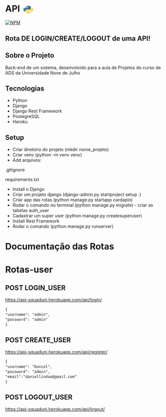 # API <img align="center" alt="Marcos-Python" height="30" width="40" src="https://raw.githubusercontent.com/devicons/devicon/master/icons/python/python-original.svg">

[![NPM](https://img.shields.io/npm/l/react)](https://github.com/SquadUninove/API/blob/main/LICENSE) 

## Rota DE LOGIN/CREATE/LOGOUT de uma API!

## Sobre o Projeto

Back-end de um sistema, 
desenvolvido para a aula de Projetos do curso de ADS da Universidade Nove de Julho



## Tecnologias
- Python
- Django
- Django Rest Framework
- PostegreSQL
- Heroku




## Setup

- Criar diretório do projeto (mkdir nome_projeto)
- Criar venv (python -m venv venv)
- Add arquivos:

.gitignore

requirements.txt

- Install o Django
- Criar um projeto django (django-admin.py startproject setup .)
- Criar app das rotas (python manage.py startapp cardapio)
- Rodar o comando no terminal (python manage.py migrate) - criar as tabelas auth_user
- Cadastrar um super user (python manage.py createsuperuser)
- Install Rest Framework 
- Rodar o comando (python manage.py runserver)




# Documentação das Rotas

# Rotas-user
## POST LOGIN_USER
 https://api-squaduni.herokuapp.com/api/login/
 
    {
    "username": "admin",
    "password": "admin"
    }
    
## POST CREATE_USER
 https://api-squaduni.herokuapp.com/api/register/
 
    {
    "username": "Daniel",
    "password": "admin",
    "email":"daniellindao@gmail.com"
    }
    
## POST LOGOUT_USER
 https://api-squaduni.herokuapp.com/api/logout/ 

